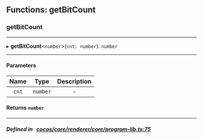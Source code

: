 ## Functions: getBitCount

### getBitCount


___
▸ **getBitCount**<`number`\>(`cnt: number`): `number`
___


#### Parameters

| Name | Type | Description |
| :------: | :------: | :------: |
| `cnt` | `number` | - |

#### Returns `number` 
___


##### Defined in &nbsp;   [cocos/core/renderer/core/program-lib.ts:75](https://github.com/cocos-creator/engine/blob/c7bf6b8a9/cocos/core/renderer/core/program-lib.ts#L75)&nbsp;
